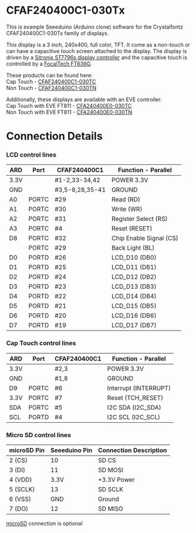 # CFAF240400C1-030Tx

This is example Seeeduino (Arduino clone) software for the Crystalfontz CFAF240400C1-030Tx family of displays.

This display is a 3 inch, 240x400, full color, TFT. It come as a non-touch or can have a capacitive touch screen attached to the display. The display is driven by a [Sitronix ST7796s display controller](https://www.crystalfontz.com/controllers/Sitronix/ST7796S/) and the capacitive touch is controlled by a [FocalTech FT636G](https://www.crystalfontz.com/controllers/FocalTech/FT6336G/).

   
  
These products can be found here:\
Cap Touch - [CFAF240400C1-030TC](https://www.crystalfontz.com/product/cfaf240400c1030tc)\
Non Touch - [CFAF240400C1-030TN](https://www.crystalfontz.com/product/cfaf240400c1030tn)

Additionally, these displays are available with an EVE controller:\
Cap Touch with EVE FT811 - [CFA240400E0-030TC](https://www.crystalfontz.com/product/cfa240400e0030tc)\
Non Touch with EVE FT811 - [CFA240400E0-030TN](https://www.crystalfontz.com/product/cfaf240400c0030tna11)


# Connection Details

### LCD control lines
|  ARD      | Port  | CFAF240400C1    |  Function - Parallel
|-----------|-------|-----------------|-----------------------------
| 3.3V      |       | #1-2,33-34,42   |  POWER 3.3V
| GND	      |       | #3,5-8,28,35-41 |  GROUND
| A0        | PORTC | #29             |  Read                  (RD)
| A1        | PORTC | #30             |  Write                 (WR)
| A2        | PORTC | #31             |  Register Select       (RS)
| A3        | PORTC | #4              |  Reset              (RESET)
| D8        | PORTC | #32             |  Chip Enable Signal    (CS)
|           | PORTC | #29             |  Back Light            (BL)
| D0        | PORTD | #26             |  LCD_D10              (DB0)
| D1        | PORTD | #25             |  LCD_D11              (DB1)
| D2        | PORTD | #24             |  LCD_D12              (DB2)
| D3        | PORTD | #23             |  LCD_D13              (DB3)
| D4        | PORTD | #22             |  LCD_D14              (DB4)
| D5        | PORTD | #21             |  LCD_D15              (DB5)
| D6        | PORTD | #20             |  LCD_D16              (DB6)
| D7        | PORTD | #19             |  LCD_D17              (DB7)


### Cap Touch control lines
|  ARD      | Port  | CFAF240400C1    |  Function - Parallel
|-----------|-------|-----------------|-----------------------------
| 3.3V      |       | #2,3            |  POWER 3.3V
| GND	      |       | #1,8            |  GROUND
| D9        | PORTC | #6              |  Interrupt      (INTERRUPT)
| 3.3V      | PORTC | #7              |  Reset          (TCH_RESET)
| SDA       | PORTC | #5              |  I2C SDA          (I2C_SDA)
| SCL       | PORTD | #4              |  I2C SCL          (I2C_SCL)

### Micro SD control lines
| microSD Pin | Seeeduino Pin| Connection Description |
|-------------|--------------|------------------------|
| 2 (CS)      | 10           | SD CS                  |
| 3 (DI)      | 11           | SD MOSI                |
| 4 (VDD)     | 3.3V         | +3.3V Power            |
| 5 (SCLK)    | 13           | SD SCLK                |
| 6 (VSS)     | GND          | Ground                 |
| 7 (DO)      | 12           | SD MISO                |

[microSD](https://www.crystalfontz.com/product/cfa10112) connection is optional